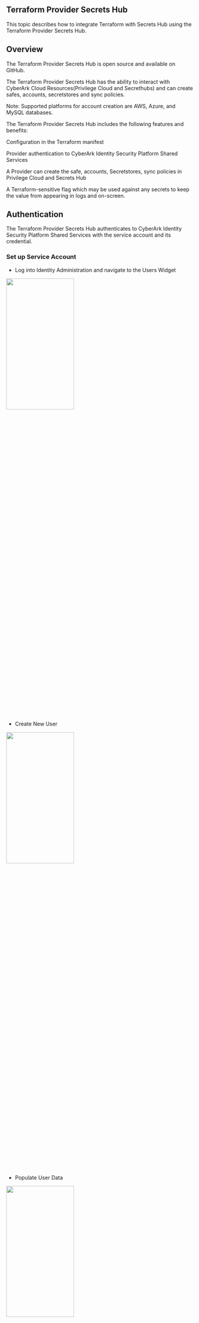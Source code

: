 ## Terraform Provider Secrets Hub

This topic describes how to integrate Terraform with Secrets Hub using the Terraform Provider Secrets Hub.

## Overview

The Terraform Provider Secrets Hub is open source and available on GitHub.

The Terraform Provider Secrets Hub has the ability to interact with CyberArk Cloud Resources(Privilege Cloud and Secrethubs) and can create safes, accounts, secretstores and sync policies.

Note: Supported platforms for account creation are AWS, Azure, and MySQL databases.

The Terraform Provider Secrets Hub includes the following features and benefits:

Configuration in the Terraform manifest

Provider authentication to CyberArk Identity Security Platform Shared Services

A Provider can create the safe, accounts, Secretstores, sync policies in Privilege Cloud and Secrets Hub

A Terraform-sensitive flag which may be used against any secrets to keep the value from appearing in logs and on-screen.

## Authentication 

The Terraform Provider Secrets Hub authenticates to CyberArk Identity Security Platform Shared Services with the service account and its credential.

### Set up Service Account

- Log into Identity Administration and navigate to the Users Widget

<img src="img/users-widget.png" width="60%" height="30%">

- Create New User

<img src="img/add-user-widget.png"  width="60%" height="30%">

- Populate User Data

<img src="img/terraform-user.png"  width="60%" height="30%">


## Authorization to access Privilege Cloud and Secrets Hub

Assign the Privilege Cloud Safe Managers Role and the Secrets Manager - Secrets Hub Admin Role to the Service Account.

- Log into Identity Administration and navigate to the Roles Widget

<img src="img/roles-widget.png" width="60%" height="30%">

- Add the new user to the Privilege Cloud Safe Managers Role

<img src="img/priv-safe-manager.png" width="60%" height="30%">

- Search for the Terraform User and Add

<img src="img/add-terraform-user.png" width="60%" height="30%">

- Add the new user to the Secrets Manager - Secrets Hub Admin Role

- Search for the Terraform User and Add

<img src="img/add-terraform-user.png" width="60%" height="30%">

## Requirements

Terraform Provider Secrets Hub requirements

### Technology

- Go - 1.21
- Terraform - 1.75 or later

### Services

- A tenant with Privilege Cloud and Secrets Hub is required.
- An AWS account with the SecretHub IAM role is necessary.

## Supported platforms
- macOS
- Linux
- Windows

## Install the Terraform Provider Secrets Hub plugin

You can use any of the following methods to install the Terraform Provider Secrets Hub plugin:

Install using binaries (Recommended)

Compile source code

Access from the Terraform registry

Install using Homebrew (macOS only)

### Binaries (Recommended)

We recommend installing the Terraform Provider Secrets Hub plugin (terraform-provider-cybr-sh) using the appropriate binary distribution for your environment.

In the following examples, replace `$VERSION` with the latest release for your operating system from the GitHub Releases page.

Note: The following example uses a Linux binary.

1. Download the Terraform Provider Secrets Hub (darwin_amd64 or linux_amd64):

```sh
$  wget https://github.com/cyberark/terraform-provider-cybr-sh/releases/download/v$VERSION/terraform-provider-cybr-sh_$VERSION.linux_amd64.zip
```
2. Create a new subdirectory:

```sh
$ mkdir -p ~/.terraform.d/plugins/terraform.example.com/cyberark/cybr-sh/$VERSION/linux_amd64
```
3. Decompress the binary into the appropriate plugins directory:

```sh
$ unzip terraform-provider-cybr-sh_$VERSION_linux_amd64.zip ~/.terraform.d/plugins/terraform.example.com/cyberark/cybr-sh/$VERSION/linux_amd64
```
4. To uninstall or remove the previous version of the plugin, run the following command:

```sh
$ rm -rf ~/.terraform.d/plugins/terraform.example.com/cyberark/cybr-sh/$VERSION/linux_amd64
```

### Homebrew (MacOS)
To install the Terraform Provider Secrets Hub using Homebrew:

1. Add and update the CyberArk Tools Homebrew tap:

```sh
$ brew tap cyberark/tools
```

2. Install the Terraform Provider Secrets Hub and symlink it to Terraform's plugins directory. Symlinking is necessary because Homebrew is sandboxed and cannot write to your home directory.

   Run the following, where $VERSION is the appropriate plugin version:
_Note: Replace `$VERSION` with the appropriate plugin version_

```sh
$ brew install terraform-provider-cybr-sh

$ mkdir -p ~/.terraform.d/plugins/

$ # If Homebrew is installing somewhere other than `/usr/local/Cellar`, update the path as well.

$ ln -sf /usr/local/Cellar/terraform-provider-cybr-sh/$VERSION/bin/terraform-provider-cybr-sh_* \
    ~/.terraform.d/plugins/
```
3. If you have a previously downloaded unversioned plugin, remove it:
```sh
$ brew uninstall terraform-provider-cybr-sh
$ rm -f ~/.terraform.d/plugins/terraform-provider-cybr-sh
```
4. Create the Terraform plugins folder if it does not already exist:
```sh
$ mkdir -p ~/.terraform.d/plugins/
```
5. Copy the new binary to the Terraform plugins folder:
```sh
$ mv terraform-provider-cybr-sh*/terraform-provider-cybr-sh* ~/.terraform.d/plugins/
```

### Compile from Source

Before you compile the Terraform Provider Secrets Hub from the source code, make sure you have Go version 1.21 installed on your machine.

To compile the Terraform Provider Secrets Hub:

macOS/Linux

1. Clone the repository and open the cloned directory:

```sh
$ git clone https://github.com/cyberark/terraform-provider-cybr-sh.git
$ cd terraform-provider-cybr-sh
```

2. Build the Terraform Provider Secrets Hub

```sh
$ mkdir -p ~/.terraform.d/plugins/terraform.example.com/cyberark/cybr-sh/$VERSION/$platform_reference_in_go
# Example: platform_reference_in_go= darwin_amd64/linux_amd64
# Note: If a static binary is required, use ./bin/build to create the executable
$ go build -o ~/.terraform.d/plugins/terraform.example.com/cyberark/cybr-sh/$VERSION/$platform_reference_in_go/terraform-provider-cybr-sh main.go
```



### Terraform registry

To access the Terraform Provider Secrets Hub from the Terraform registry:

In the main.tf configuration file:

- In the source, use registry.terraform.io/cyberark/cybr-sh

- In version, provide the latest version

```sh
variable "secret_key" {
  type      = string
  sensitive = true
}

terraform {
    required_providers {
      cybr-sh = {
        source  = “registry.terraform.io/cyberark/cybr-sh"version = "~> 0"
      }
    }
  }

provider "cybr-sh" {
  tenant        = "aarp0000"
  domain        = "example-domain"
  client_id     = "automation@cyberark.cloud.aarp0000"
  client_secret = var.secret_key
}
resource "cybr-sh_safe" "AAM_Test_Safe" {
  safe_name          = "GEN_BY_TF_abc"
  safe_desc          = "Description for GEN_BY_TF_abc"
  member             = "demo@cyberark.cloud.aarp0000"
  member_type        = "user"
  permission_level   = "read" # full, read, approver, manager
  retention          = 7
  retention_versions = 7
  purge              = false
  cpm_name           = "PasswordManager"
  safe_loc           = ""
}
```
## Caution: Handling Sensitive Files

Important: The Terraform state file and .tfvars files contain sensitive information related to your configurations. It is essential to handle these files with the utmost care to ensure their security.

### Best Practices:

- Keep Files Private: Ensure these files are not exposed to unauthorized individuals or systems.
- Restrict Access: Limit access to these files to authorized personnel only.
- Use Encryption: Whenever possible, use encryption for both storage and transmission to protect the contents of these files.

Following these practices helps safeguard your sensitive data.

## Configure Terraform Provider Secrets Hub

This section describes how to configure the Terraform Provider Secrets Hub.

### Workflow

Terraform can be executed manually by the user. The Terraform Provider Secrets Hub reads the provider configuration and authenticates to the tenant using the service account and its credentials.

Once authenticated, it configures the resources according to the main.tf file. After setup, the resources can be viewed in Privilege Cloud and Secrets Hub.

### Use environment variables to Sensitive Parameters:

In order to use environment variables with Terraform Provider SecrestsHub use the Terraform variables and [standard mechanism]
(https://developer.hashicorp.com/terraform/language/values/variables#environment-variables).

### Example

```terraform
variable "secret_key" {
  type      = string
  sensitive = true
}

provider "cybr-sh" {
  tenant        = "aarp0000"
  domain        = "example-domain"
  client_id     = "automation@cyberark.cloud.aarp0000"
  client_secret = var.secret_key
}
```

```sh
$ export TF_VAR_secret_key=my-secret-key
$ terraform init
$ terraform plan
```
## Pre-requisties for Provider and Resources

- A tenant with both Privilege Cloud and Secrets Hub is required.
- Create and enable a service account and its associated secret.
- An AWS account with the SecretHub IAM role is necessary.
- Get the Privilege Cloud secret store ID via the API or user interface and insert it into the source_id section of the sync policy.

  1. UI: Log in to the CyberArk tenant with sufficient privileges to view the Privilege Cloud store details.

  2. API : Use the documentation below to make an API call and retrieve the Privilege Cloud StoreID. (https://docs.cyberark.com/secrets-hub-privilege-cloud/Latest/en/Content/Developer/sh-policy-api-tutorial.htm?tocpath=Developer%7CTutorials%7C_____4).

## Documentation

### Provider
[cybr-sh provider](docs/index.md)

### Data Sources
- [Auth token](docs/data-sources/auth_token.md)

### Resources
- [AWS Account](docs/resources/aws_account.md)
- [AWS Secret Store](docs/resources/aws_secret_store.md)
- [Azure Account](docs/resources/azure_account.md)
- [Azure Secret Store](docs/resources/azure_secret_store.md)
- [DB Account](docs/resources/db_account.md)
- [Safe](docs/resources/safe.md)
- [Sync Policy](docs/resources/sync_policy.md)


## Usage instructions

See [here](examples/) for examples.

## Limitations
The Terraform Provider Secrets Hub plugin does not support the following features:
- Update safe
- Delete safe
- Update account
- Delete account
- Update secret store
- Delete secret store
- Update sync policy
- Delete sync policy
- Self-Hosted support
- Rotation of auth token
